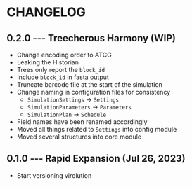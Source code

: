 # CHANGELOG

## 0.2.0 --- Treecherous Harmony (WIP)

- Change encoding order to ATCG
- Leaking the Historian
- Trees only report the `block_id`
- Include `block_id` in fasta output
- Truncate barcode file at the start of the simulation
- Change naming in configuration files for consistency
    - `SimulationSettings` -> `Settings`
    - `SimulationParameters` -> `Parameters`
    - `SimulationPlan` -> `Schedule`
- Field names have been renamed accordingly
- Moved all things related to `Settings` into config module
- Moved several structures into core module

## 0.1.0 --- Rapid Expansion (Jul 26, 2023)

- Start versioning virolution

